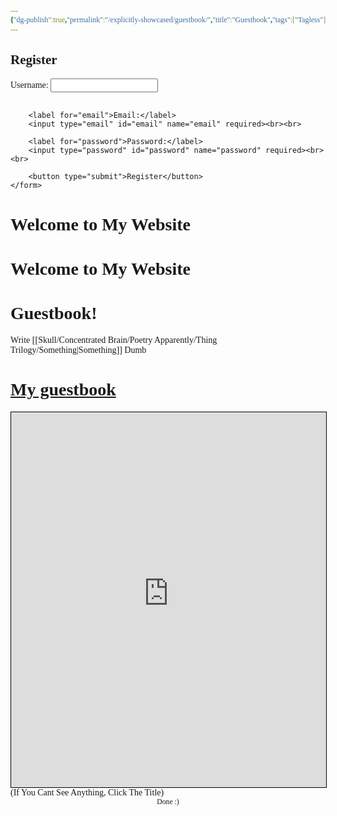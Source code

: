 ```yaml
---
{"dg-publish":true,"permalink":"/explicitly-showcased/guestbook/","title":"Guestbook","tags":["Tagless"],"noteIcon":""}
---
```


<style id="Force_Custom_Fonts" type="text/css">@font-face{font-style:normal;font-family:"Merriweather";src:local("Merriweather")}@font-face{font-style:bolder;font-family:"Merriweather";src:local("Merriweather")}@font-face{font-style:normal;font-family:"Merriweather";src:local("Merriweather");unicode-range:U+0-FF,U+2E80-9FFF,U+F900-FAFF,U+FE30-FE4F,U+20000-2FA1F}@font-face{font-style:bolder;font-family:"Merriweather";src:local("Merriweather");unicode-range:U+0-FF,U+2E80-9FFF,U+F900-FAFF,U+FE30-FE4F,U+20000-2FA1F}@font-face{font-style:normal;font-family:"Merriweather";src:local("Merriweather");unicode-range:U+0-FF}@font-face{font-style:bolder;font-family:"Merriweather";src:local("Merriweather");unicode-range:U+0-FF}:not(pre):not(code):not(textarea):not(tt):not(kbd):not(samp):not(var){font-family:"Merriweather"!important}pre,code,textarea,tt,kbd,samp,var{font-family:monospace!important}pre *,code *,textarea *,tt *,kbd *,samp *,var *{font-family:monospace!important}</style>
<!DOCTYPE html>
<html lang="en">
<head>
    <meta charset="UTF-8">
    <meta name="viewport" content="width=device-width, initial-scale=1.0">
    <title>Register</title>
</head>
<body>
    <h2>Register</h2>
    <form action="/register" method="post">
        <label for="username">Username:</label>
        <input type="text" id="username" name="username" required><br><br>

        <label for="email">Email:</label>
        <input type="email" id="email" name="email" required><br><br>

        <label for="password">Password:</label>
        <input type="password" id="password" name="password" required><br><br>

        <button type="submit">Register</button>
    </form>
</body>
</html>
<!DOCTYPE html>
<html lang="en">
<head>
  <meta charset="UTF-8">
  <meta name="viewport" content="width=device-width, initial-scale=1.0">
  <title>Track Page Views</title>
  <script>
    document.addEventListener('DOMContentLoaded', () => {
      // Function to get the page view count from local storage
      function getPageViewCount() {
        return parseInt(localStorage.getItem('pageViewCount')) || 0;
      }

      // Function to increment the page view count and update local storage
      function incrementPageViewCount() {
        const currentCount = getPageViewCount();
        localStorage.setItem('pageViewCount', currentCount + 1);
      }

      // Increment the page view count
      incrementPageViewCount();

      // Display the page view count
      const countDisplay = document.getElementById('pageViewCountDisplay');
      countDisplay.textContent = `You have viewed ${getPageViewCount()} pages on this site.`;
    });
  </script>
</head>
<body>
  <h1>Welcome to My Website</h1>
  <p id="pageViewCountDisplay"></p>
</body>
</html>
<!DOCTYPE html>
<html lang="en">
<head>
  <meta charset="UTF-8">
  <meta name="viewport" content="width=device-width, initial-scale=1.0">
  <title>Track Page Views</title>
  <script>
    document.addEventListener('DOMContentLoaded', () => {
      // Function to get the page view count from session storage
      function getPageViewCount() {
        return parseInt(sessionStorage.getItem('pageViewCount')) || 0;
      }

      // Function to increment the page view count and update session storage
      function incrementPageViewCount() {
        const currentCount = getPageViewCount();
        sessionStorage.setItem('pageViewCount', currentCount + 1);
      }

      // Increment the page view count
      incrementPageViewCount();

      // Display the page view count
      const countDisplay = document.getElementById('pageViewCountDisplay');
      countDisplay.textContent = `You have viewed ${getPageViewCount()} pages during this session.`;
    });
  </script>
</head>
<body>
  <h1>Welcome to My Website</h1>
  <p id="pageViewCountDisplay"></p>
</body>
</html>

# Guestbook!
Write [[Skull/Concentrated Brain/Poetry Apparently/Thing Trilogy/Something\|Something]] Dumb

# <a href="http://WonderingGodling.123Guestbook.com/" target="_self">My guestbook</a>
<div><iframe allowfullscreen="" width="100%" height="600px" frameborder="1" name="myiFrame" style="border:1px #000000 solid;" src="http://WonderingGodling.123Guestbook.com/" sandbox="allow-forms allow-modals allow-presentation allow-popups allow-same-origin allow-scripts"></iframe></div>
(If You Cant See Anything, Click The Title)


<center><sub>Done :)</sub></center>

<script src="https://utteranc.es/client.js"
        repo="WonderingGodling/My-Mind-Space"
        issue-term="title"
        theme="preferred-color-scheme"
        crossorigin="anonymous"
        async>
</script>
